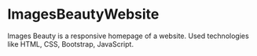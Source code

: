 # ImagesBeautyWebsite
Images Beauty is a responsive homepage of a website. Used technologies like HTML, CSS, Bootstrap, JavaScript.
